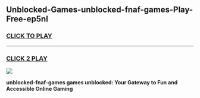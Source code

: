 
## Unblocked-Games-unblocked-fnaf-games-Play-Free-ep5nl
<h3>
<a href="https://premium76.site?title=unblocked-fnaf-games&ref=12A">CLICK TO PLAY</a></h3>
<hr>

<h3>
<a href="https://premium76.site?title=unblocked-fnaf-games&ref=12A">CLICK 2 PLAY</a>
  
</h3>

<a href="https://premium76.site?title=unblocked-fnaf-games&ref=12A"><img src="https://clearcache.store/games.png"></a>


**unblocked-fnaf-games games unblocked: Your Gateway to Fun and Accessible Online Gaming**

